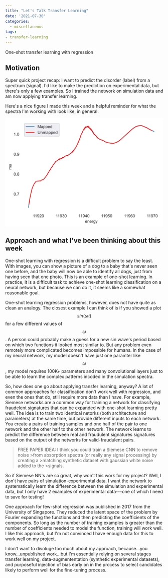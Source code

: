 ```yaml
---
title: "Let's Talk Transfer Learning"
date: '2021-07-30'
categories:
  - miscellaneous
tags: 
- transfer-learning
---
```


One-shot transfer learning with regression

## Motivation
Super quick project recap: I want to predict the disorder (label) from a spectrum (signal). I'd like to make the prediction on experimental data, but there's only a few examples. So I trained the network on simulation data and am now applying transfer learning.

Here's a nice figure I made this week and a helpful reminder for what the spectra I'm working with look like, in general.
<!-- <iframe src="/assets/images/same_r_random_dir_plotly.html" height="600px" width="150%" style="border:none;"></iframe> -->
![](https://github.com/jthaller/jthaller.github.io/blob/master/assets/images/interpolation-quality-exp-data.png?raw=true)

## Approach and what I've been thinking about this week
One-shot learning with regression is a difficult problem to say the least. With images, you can show a picture of a dog to a baby that's never seen one before, and the baby will now be able to identify all dogs, just from having seen that one photo. This is an example of one-shot learning. In practice, it is a difficult task to achieve one-shot learning classification on a neural network, but because we can do it, it seems like a somewhat reasonable goal. 

One-shot learning regression problems, however, does not have quite as clean an analogy. The closest example I can think of is if you showed a plot $$sin(\omega t)$$ for a few different values of $$\omega$$. A person could probably make a guess for a new sin wave's period based on which two functions it looked most similar to. But any problem even remotely more complicated becomes impossible for humans. In the case of my neural network, my model doesn't have just one paramter like $$\omega$$, my model requires 100K+ parameters and many convolutional layers just to be able to learn the complex patterns incoded in the simulation spectra.

So, how does one go about applying transfer learning, anyway? A lot of common approaches for classification don't work well with regression, and even the ones that do, still require more data than I have. For example, Siemese networks are a common way for training a network for classifying fraudelent signatures that can be expanded with one-shot learning pretty well. The idea is to train two identical netorks (both architecture and parameters) at the same time, but provide different inputs to each network. You create a pairs of training samples and one half of the pair to one network and the other half to the other network. The network learns to predict the difference between real and fraudulent signatures signatures based on the output of the networks for valid-fraudulent pairs.

>FREE PAPER IDEA: I think you could train a Siemese CNN to remove noise >from absorption spectra (or really any signal processing) by creating a >matching synthetic dataset with gaussian white noise added to the >signals.

So if Siemese NN's are so great, why won't this work for my project? Well, I don't have pairs of simulation-experimental data. I want the network to systematically learn the difference between the simulation and experimental data, but I only have 2 examples of experimental data---one of which I need to save for testing! 

One approach for few-shot regression was published in 2017 from the University of Singapore. They reduced the latent space of the problem by Fourier expanding the functions and then predicting the coefficients of the components. So long as the number of training examples is greater than the number of coefficients needed to model the function, training will work well. I like this approach, but I'm not convinced I have enough data for this to work well on my project.

I don't want to divoluge too much about my approach, because...you know...unpublished work...but I'm essentially relying on several stages transfer learning, data-augmententation (synthetic experimental datasets), and purposeful injection of bias early on in the process to select candidates likely to perform well for the fine-tuning process.




